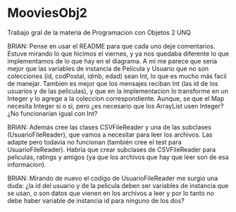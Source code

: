 # MooviesObj2
Trabajo gral de la materia de Programacion con Objetos 2 UNQ

BRIAN: Pense en usar el README para que cada uno deje comentarios. Estuve mirando lo que hicimos el viernes,
y ya nos quedaba diferente lo que implementamos de lo que hay en el diagrama. A mi me parece que seria mejor
que las variables de instancia de Pelicula y Usuario que no son colecciones (id, codPostal, idmb, edad) sean Int,
lo que es mucho más facil de manejar. Tambien es mejor que los mensajes reciban Int (las id de los usuarios y de
las peliculas), y que en la implementacion lo transforme en un Integer y lo agrege a la coleccion correspondiente.
Aunque, se que el Map necesita Integer si o si, pero ¿es necesario que los ArrayList usen Integer? ¿No funcionarían
igual con Int?

BRIAN: Además cree las clases CSVFileReader y una de las subclases (UsuarioFileReader), que vamos a necesitar para 
leer los archivos. Las adapte pero todavía no funcionan (también cree el test para UsuarioFileReader). Habria que crear 
subclases de CSVFileReader para peliculas, ratings y amigos (ya que los archivos que hay que leer son de esa informacion).

BRIAN: Mirando de nuevo el codigo de UsuarioFileReader me surgio una duda: ¿la id del usuario y de la pelicula deben ser
variables de instancia que se usan, o son datos que vienen en los archivos a leer y por lo tanto no debe haber variable de instancia id para ninguno de los dos?
